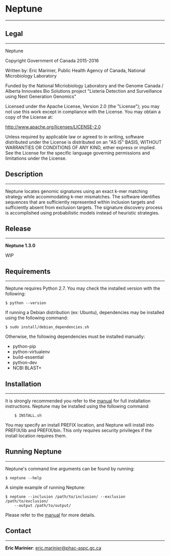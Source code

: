# Neptune #
-----------

## Legal ##
-----------

Neptune

Copyright Government of Canada 2015-2016

Written by: Eric Marinier, Public Health Agency of Canada,
    National Microbiology Laboratory

Funded by the National Micriobiology Laboratory and the Genome Canada / Alberta
    Innovates Bio Solutions project "Listeria Detection and Surveillance
    using Next Generation Genomics"

Licensed under the Apache License, Version 2.0 (the "License"); you may not use
this work except in compliance with the License. You may obtain a copy of the
License at:

http://www.apache.org/licenses/LICENSE-2.0

Unless required by applicable law or agreed to in writing, software distributed
under the License is distributed on an "AS IS" BASIS, WITHOUT WARRANTIES OR
CONDITIONS OF ANY KIND, either express or implied. See the License for the
specific language governing permissions and limitations under the License.

## Description ##
-----------------

Neptune locates genomic signatures using an exact k-mer matching strategy while
accommodating k-mer mismatches. The software identifies sequences that are
sufficiently represented within inclusion targets and sufficiently absent from
exclusion targets. The signature discovery process is accomplished using
probabilistic models instead of heuristic strategies.

## Release ##
-------------

**Neptune 1.3.0**

WIP

## Requirements ##
------------------

Neptune requires Python 2.7. You may check the installed version with the
following:

	$ python --version

If running a Debian distribution (ex: Ubuntu), dependencies may be installed
using the following command:

	$ sudo install/debian_dependencies.sh

Otherwise, the following dependencies must be installed manually:

- python-pip
- python-virtualenv
- build-essential
- python-dev
- NCBI BLAST+

## Installation ##
------------------

It is strongly recommended you refer to the
[manual](documentation/manual/Manual.pdf) for full installation instructions.
Neptune may be installed using the following command:

        $ INSTALL.sh

You may specify an install PREFIX location, and Neptune will install into
PREFIX/lib and PREFIX/bin. This only requires security privileges if the
install location requires them.

## Running Neptune ##
---------------------

Neptune's command line arguments can be found by running:

	$ neptune --help

A simple example of running Neptune:

	$ neptune --inclusion /path/to/inclusion/ --exclusion /path/to/exclusion/
		--output /path/to/output/

Please refer to the [manual](documentation/manual/Manual.pdf) for more details.

## Contact ##
-------------

**Eric Marinier**: eric.marinier@phac-aspc.gc.ca

